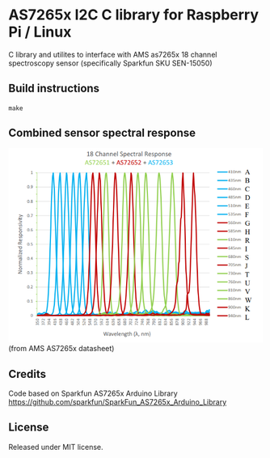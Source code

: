 # AS7265x I2C C library for Raspberry Pi / Linux

C library and utilites to interface with AMS as7265x 18 channel spectroscopy sensor (specifically Sparkfun SKU SEN-15050)

## Build instructions

```
make
```

## Combined sensor spectral response

![spectral response](./doc/as7265x_spectral_response.png)
(from AMS AS7265x datasheet)

## Credits

Code based on Sparkfun AS7265x Arduino Library 
https://github.com/sparkfun/SparkFun_AS7265x_Arduino_Library


## License

Released under MIT license. 
